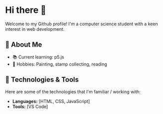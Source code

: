 # Hi there 👋

Welcome to my Github profile! I'm a computer science student with a keen interest in web development. 

## 🌱 About Me

- 📚 Current learning: p5.js
- 🎨 Hobbies: Painting, stamp collecting, reading

## 💼 Technologies & Tools

Here are some of the technologies that I'm familiar / working with:

- **Languages:** [HTML, CSS, JavaScript]
- **Tools:** [VS Code]

<!--
**sajith-dev/sajith-dev** is a ✨ _special_ ✨ repository because its `README.md` (this file) appears on your GitHub profile.

Here are some ideas to get you started:

- 🔭 I’m currently working on ...
- 🌱 I’m currently learning ...
- 👯 I’m looking to collaborate on ...
- 🤔 I’m looking for help with ...
- 💬 Ask me about ...
- 📫 How to reach me: ...
- 😄 Pronouns: ...
- ⚡ Fun fact: ...
-->
